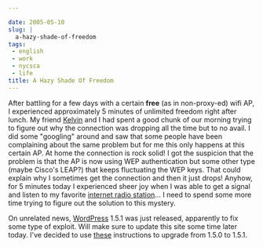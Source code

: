 ```yaml
---

date: 2005-05-10
slug: |
  a-hazy-shade-of-freedom
tags:
 - english
 - work
 - nycsca
 - life
title: A Hazy Shade Of Freedom
---
```


After battling for a few days with a certain **free** (as in
non-proxy-ed) wifi AP, I experienced approximately 5 minutes of
unlimited freedom right after lunch. My friend
[Kelvin](http://www.kaegisllc.com) and I had spent a good chunk of our
morning trying to figure out why the connection was dropping all the
time but to no avail. I did some "googling" around and saw that some
people have been complaining about the same problem but for me this only
happens at this certain AP. At home the connection is rock solid! I got
the suspicion that the problem is that the AP is now using WEP
authentication but some other type (maybe Cisco's LEAP?) that keeps
fluctuating the WEP keys. That could explain why I sometimes get the
connection and then it just drops! Anyhow, for 5 minutes today I
experienced sheer joy when I was able to get a signal and listen to my
favorite [internet radio station](http://www.radioparadise.com/)... I
need to spend some more time trying to figure out the solution to this
mystery.

On unrelated news, [WordPress](http://wordpress.org/) 1.5.1 was just
released, apparently to fix some type of exploit. Will make sure to
update this site some time later today. I've decided to use
[these](http://wordpress.org/support/topic/33189) instructions to
upgrade from 1.5.0 to 1.5.1.
